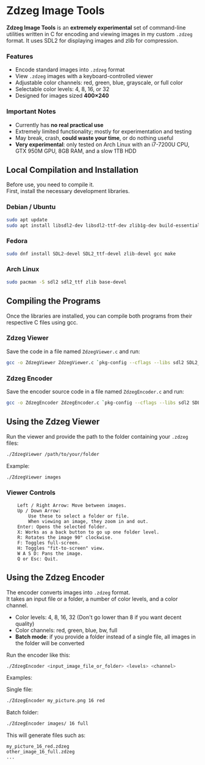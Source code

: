 # Zdzeg Image Tools

**Zdzeg Image Tools** is an **extremely experimental** set of command-line utilities written in C for encoding and viewing images in my custom `.zdzeg` format. It uses SDL2 for displaying images and zlib for compression.  

### Features
- Encode standard images into `.zdzeg` format
- View `.zdzeg` images with a keyboard-controlled viewer
- Adjustable color channels: red, green, blue, grayscale, or full color
- Selectable color levels: 4, 8, 16, or 32
- Designed for images sized **400×240**  

### Important Notes
- Currently has **no real practical use**
- Extremely limited functionality; mostly for experimentation and testing
- May break, crash, **could waste your time**, or do nothing useful
- **Very experimental**: only tested on Arch Linux with an i7-7200U CPU, GTX 950M GPU, 8GB RAM, and a slow 1TB HDD

## Local Compilation and Installation

Before use, you need to compile it.  
First, install the necessary development libraries.

### Debian / Ubuntu
```bash
sudo apt update
sudo apt install libsdl2-dev libsdl2-ttf-dev zlib1g-dev build-essential
```

### Fedora
```bash
sudo dnf install SDL2-devel SDL2_ttf-devel zlib-devel gcc make
```

### Arch Linux
```bash
sudo pacman -S sdl2 sdl2_ttf zlib base-devel
```

## Compiling the Programs

Once the libraries are installed, you can compile both programs from their respective C files using gcc.

### Zdzeg Viewer
Save the code in a file named `ZdzegViewer.c` and run:
```bash
gcc -o ZdzegViewer ZdzegViewer.c `pkg-config --cflags --libs sdl2 SDL2_ttf` -lz
```

### Zdzeg Encoder
Save the encoder source code in a file named `ZdzegEncoder.c` and run:
```bash
gcc -o ZdzegEncoder ZdzegEncoder.c `pkg-config --cflags --libs sdl2 SDL2_ttf` -lz
```

## Using the Zdzeg Viewer

Run the viewer and provide the path to the folder containing your `.zdzeg` files:
```bash
./ZdzegViewer /path/to/your/folder
```

Example:
```bash
./ZdzegViewer images
```

### Viewer Controls
```text
    Left / Right Arrow: Move between images.
    Up / Down Arrow:
        Use these to select a folder or file.
        When viewing an image, they zoom in and out.
    Enter: Opens the selected folder.
    X: Works as a back button to go up one folder level.
    R: Rotates the image 90° clockwise.
    F: Toggles full-screen.
    H: Toggles "fit-to-screen" view.
    W A S D: Pans the image.
    Q or Esc: Quit.
```

## Using the Zdzeg Encoder

The encoder converts images into `.zdzeg` format.  
It takes an input file or a folder, a number of color levels, and a color channel.

- Color levels: 4, 8, 16, 32  (Don't go lower than 8 if you want decent quality)  
- Color channels: red, green, blue, bw, full  
- **Batch mode**: if you provide a folder instead of a single file, all images in the folder will be converted

Run the encoder like this:
```bash
./ZdzegEncoder <input_image_file_or_folder> <levels> <channel>
```

Examples:

Single file:
```bash
./ZdzegEncoder my_picture.png 16 red
```

Batch folder:
```bash
./ZdzegEncoder images/ 16 full
```

This will generate files such as:
```text
my_picture_16_red.zdzeg
other_image_16_full.zdzeg
...


